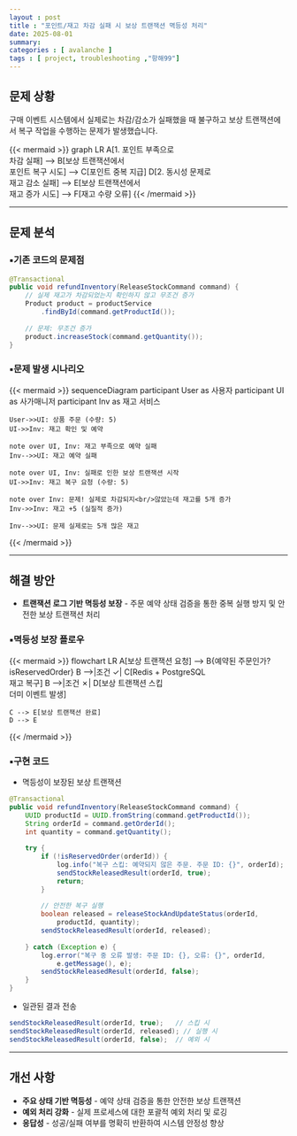 ```yaml
---
layout : post
title : "포인트/재고 차감 실패 시 보상 트랜잭션 멱등성 처리"
date: 2025-08-01
summary: 
categories : [ avalanche ]
tags : [ project, troubleshooting ,"항해99"]
---
```


## 문제 상황

구매 이벤트 시스템에서 실제로는 차감/감소가 실패했을 때 불구하고 보상 트랜잭션에서 복구 작업을 수행하는 문제가 발생했습니다.

{{< mermaid >}}
graph LR
A[1. 포인트 부족으로<br/>차감 실패] --> B[보상 트랜잭션에서<br/>포인트 복구 시도] --> C[포인트 중복 지급]
D[2. 동시성 문제로<br/>재고 감소 실패] --> E[보상 트랜잭션에서<br/>재고 증가 시도] --> F[재고 수량 오류]
{{< /mermaid >}}

---
## 문제 분석

### ▪️기존 코드의 문제점

```java
@Transactional 
public void refundInventory(ReleaseStockCommand command) {
    // 실제 재고가 차감되었는지 확인하지 않고 무조건 증가
    Product product = productService
        .findById(command.getProductId());
    
    // 문제: 무조건 증가
    product.increaseStock(command.getQuantity());
}
```

### ▪️문제 발생 시나리오

{{< mermaid >}}
sequenceDiagram
participant User as 사용자
participant UI as 사가매니저
participant Inv as 재고 서비스

    User->>UI: 상품 주문 (수량: 5)
    UI->>Inv: 재고 확인 및 예약
    
    note over UI, Inv: 재고 부족으로 예약 실패
    Inv-->>UI: 재고 예약 실패
    
    note over UI, Inv: 실패로 인한 보상 트랜잭션 시작
    UI->>Inv: 재고 복구 요청 (수량: 5)
    
    note over Inv: 문제! 실제로 차감되지<br/>않았는데 재고를 5개 증가
    Inv->>Inv: 재고 +5 (실질적 증가)
    
    Inv-->>UI: 문제 실제로는 5개 많은 재고
{{< /mermaid >}}

---

## 해결 방안

* **트랜잭션 로그 기반 멱등성 보장** - 주문 예약 상태 검증을 통한 중복 실행 방지 및 안전한 보상 트랜잭션 처리

### ▪️멱등성 보장 플로우

{{< mermaid >}}
flowchart LR
A[보상 트랜잭션 요청] --> B{예약된 주문인가?<br/>isReservedOrder}
B -->|조건 ✓| C[Redis + PostgreSQL<br/>재고 복구]
B -->|조건 ✗| D[보상 트랜잭션 스킵<br/>더미 이벤트 발생]

    C --> E[보상 트랜잭션 완료]
    D --> E
{{< /mermaid >}}

### ▪️구현 코드 

* <span class="font-emphasis-underline">멱등성이 보장된 보상 트랜잭션</span>

```java {hl_lines=[8,9,10]}
@Transactional 
public void refundInventory(ReleaseStockCommand command) {
    UUID productId = UUID.fromString(command.getProductId()); 
    String orderId = command.getOrderId(); 
    int quantity = command.getQuantity();
    
    try {
        if (!isReservedOrder(orderId)) { 
            log.info("복구 스킵: 예약되지 않은 주문. 주문 ID: {}", orderId); 
            sendStockReleasedResult(orderId, true); 
            return; 
        } 
        
        // 안전한 복구 실행
        boolean released = releaseStockAndUpdateStatus(orderId,
            productId, quantity); 
        sendStockReleasedResult(orderId, released); 
        
    } catch (Exception e) { 
        log.error("복구 중 오류 발생: 주문 ID: {}, 오류: {}", orderId, 
            e.getMessage(), e); 
        sendStockReleasedResult(orderId, false); 
    }
}
```

* <span class="font-emphasis-underline">일관된 결과 전송</span>

```java
sendStockReleasedResult(orderId, true);   // 스킵 시
sendStockReleasedResult(orderId, released); // 실행 시
sendStockReleasedResult(orderId, false);  // 예외 시
```

---


## 개선 사항

* **주요 상태 기반 멱등성** - 예약 상태 검증을 통한 안전한 보상 트랜잭션
* **예외 처리 강화** - 실제 프로세스에 대한 포괄적 예외 처리 및 로깅
* **응답성** - 성공/실패 여부를 명확히 반환하여 시스템 안정성 향상


[//]: # (* 예약된 상태 검증 로직 - 불필요한 보상 트랜잭션 방지)

[//]: # (* 포괄적 예외 처리 - 시스템 안정성 향상)

[//]: # (* 명확한 응답 처리 - 트랜잭션 결과 보장)

[//]: # (* 구조화 된 로깅 - 디버깅 및 모니터링 개선)


